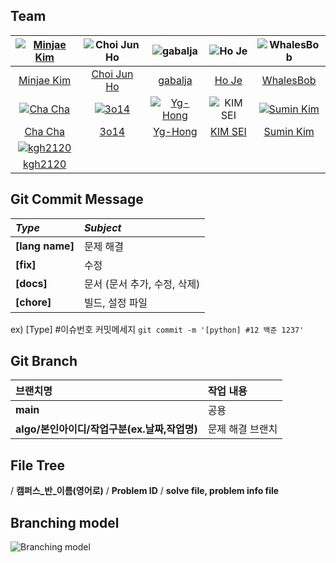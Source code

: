 ## Team

| [![Minjae Kim](https://avatars.githubusercontent.com/u/33440010)](https://github.com/minjae9610) |           ![Choi Jun Ho](https://avatars.githubusercontent.com/u/39554558)            |                ![gabalja](https://avatars.githubusercontent.com/u/80046476)                |  ![Ho Je](https://avatars.githubusercontent.com/u/83208807)  | ![WhalesBob](https://avatars.githubusercontent.com/u/96509257) |
|:------------------------------------------------------------------------------------------------:| :-----------------------------------------------------------------------------------: | :----------------------------------------------------------------------------------------: | :----------------------------------------------------------: | :------------------------------------------------------------: |
|                           [Minjae Kim](https://github.com/minjae9610)                            |                    [Choi Jun Ho](https://github.com/junhochoi-dev)                    |                           [gabalja](https://github.com/gabalja)                            |             [Ho Je](https://github.com/zini9188)             |           [WhalesBob](https://github.com/WhalesBob)            |
|  [![Cha Cha](https://avatars.githubusercontent.com/u/90785316)](https://github.com/ChaCha3088)   | [![3o14](https://avatars.githubusercontent.com/u/101818687)](https://github.com/3o14) | [![Yg-Hong](https://avatars.githubusercontent.com/u/89956603)](https://github.com/Yg-Hong) | ![KIM SEI](https://avatars.githubusercontent.com/u/74192619) |  [![Sumin Kim](https://avatars.githubusercontent.com/u/87856793)](https://github.com/Sumin-Kim-dev)                                                             |
|                             [Cha Cha](https://github.com/ChaCha3088)                             |                            [3o14](https://github.com/3o14)                            |                           [Yg-Hong](https://github.com/Yg-Hong)                            |           [KIM SEI](https://github.com/KIMSEI1124)           |       [Sumin Kim](https://github.com/Sumin-Kim-dev)                                                         |
 |        [![kgh2120](https://avatars.githubusercontent.com/u/76154390)](https://github.com/kgh2120)        |
|                              [kgh2120](https://github.com/kgh2120)                               |
## Git Commit Message

| _Type_          | _Subject_                    |
| :-------------- | :--------------------------- |
| **[lang name]** | 문제 해결                    |
| **[fix]**       | 수정                         |
| **[docs]**      | 문서 (문서 추가, 수정, 삭제) |
| **[chore]**     | 빌드, 설정 파일              |

ex) [Type] #이슈번호 커밋메세지 `git commit -m '[python] #12 백준 1237'`

## Git Branch

| 브랜치명                                     | 작업 내용        |
| :------------------------------------------- | :--------------- |
| **main**                                     | 공용             |
| **algo/본인아이디/작업구분(ex.날짜,작업명)** | 문제 해결 브랜치 |

## File Tree

/ **캠퍼스_반_이름(영어로)** / **Problem ID** / **solve file, problem info file**

## Branching model

![Branching model](https://github.com/SSAFY-10th/algorithm/assets/33440010/3d370256-db41-43c5-8043-cc50d0b4a880)
